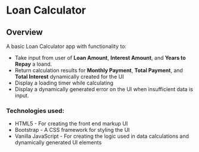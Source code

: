 # Loan Calculator

## Overview
A basic Loan Calculator app with functionality to:
* Take input from user of **Loan Amount**, **Interest Amount**, and **Years to Repay** a loand.
* Return calculation results for **Monthly Payment**, **Total Payment**, and **Total Interest** dynamically created for the UI
* Display a loading timer while calculating
* Display a dynamically generated error on the UI when insufficient data is input.

### Technologies used:
* HTML5 - For creating the front end markup UI
* Bootstrap - A CSS framework for styling the UI
* Vanilla JavaScript - For creating the logic used in data calculations and dynamically generated UI elements